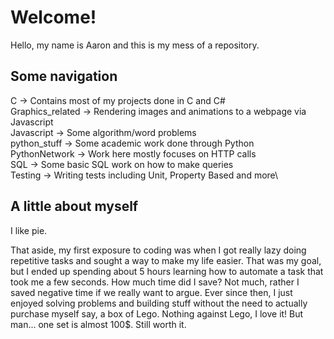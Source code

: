 # Welcome!
Hello, my name is Aaron and this is my mess of a repository. 

## Some navigation
C -> Contains most of my projects done in C and C#\
Graphics_related -> Rendering images and animations to a webpage via Javascript\
Javascript -> Some algorithm/word problems\
python_stuff -> Some academic work done through Python\
PythonNetwork -> Work here mostly focuses on HTTP calls\
SQL -> Some basic SQL work on how to make queries\
Testing -> Writing tests including Unit, Property Based and more\

## A little about myself
I like pie.

That aside, my first exposure to coding was when I got really lazy doing repetitive tasks and sought a way to make my life easier. That was my goal, but I ended up spending about 5 hours learning how to automate a task that took me a few seconds. How much time did I save? Not much, rather I saved negative time if we really want to argue. Ever since then, I just enjoyed solving problems and building stuff without the need to actually purchase myself say, a box of Lego. Nothing against Lego, I love it! But man... one set is almost 100$. Still worth it. 

